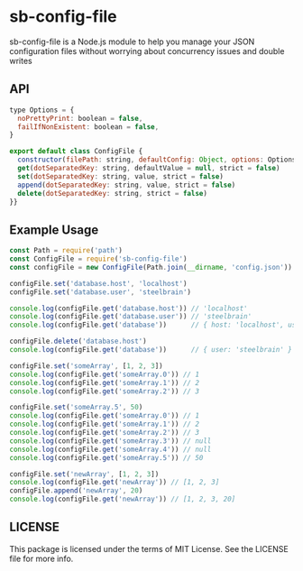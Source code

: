 sb-config-file
=========

sb-config-file is a Node.js module to help you manage your JSON configuration files without worrying about concurrency issues and double writes

## API

```js
type Options = {
  noPrettyPrint: boolean = false,
  failIfNonExistent: boolean = false,
}

export default class ConfigFile {
  constructor(filePath: string, defaultConfig: Object, options: Options)
  get(dotSeparatedKey: string, defaultValue = null, strict = false)
  set(dotSeparatedKey: string, value, strict = false)
  append(dotSeparatedKey: string, value, strict = false)
  delete(dotSeparatedKey: string, strict = false)
}}
```

## Example Usage

```js
const Path = require('path')
const ConfigFile = require('sb-config-file')
const configFile = new ConfigFile(Path.join(__dirname, 'config.json'))

configFile.set('database.host', 'localhost')
configFile.set('database.user', 'steelbrain')

console.log(configFile.get('database.host')) // 'localhost'
console.log(configFile.get('database.user')) // 'steelbrain'
console.log(configFile.get('database'))      // { host: 'localhost', user: 'steelbrain' }

configFile.delete('database.host')
console.log(configFile.get('database'))      // { user: 'steelbrain' }

configFile.set('someArray', [1, 2, 3])
console.log(configFile.get('someArray.0')) // 1
console.log(configFile.get('someArray.1')) // 2
console.log(configFile.get('someArray.2')) // 3

configFile.set('someArray.5', 50)
console.log(configFile.get('someArray.0')) // 1
console.log(configFile.get('someArray.1')) // 2
console.log(configFile.get('someArray.2')) // 3
console.log(configFile.get('someArray.3')) // null
console.log(configFile.get('someArray.4')) // null
console.log(configFile.get('someArray.5')) // 50

configFile.set('newArray', [1, 2, 3])
console.log(configFile.get('newArray')) // [1, 2, 3]
configFile.append('newArray', 20)
console.log(configFile.get('newArray')) // [1, 2, 3, 20]
```

## LICENSE

This package is licensed under the terms of MIT License. See the LICENSE file for more info.
